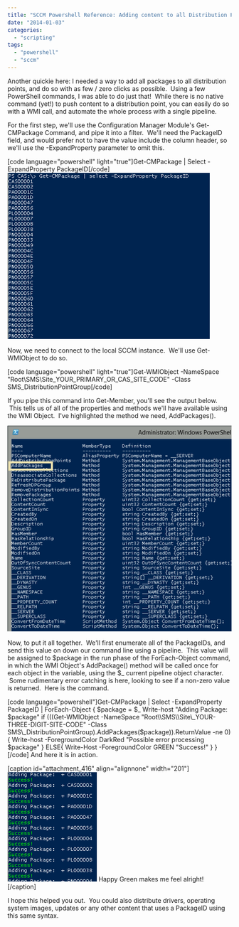 ```yaml
---
title: "SCCM Powershell Reference: Adding content to all Distribution Points"
date: "2014-01-03"
categories: 
  - "scripting"
tags: 
  - "powershell"
  - "sccm"
---
```


Another quickie here: I needed a way to add all packages to all distribution points, and do so with as few / zero clicks as possible.  Using a few PowerShell commands, I was able to do just that!  While there is no native command (yet!) to push content to a distribution point, you can easily do so with a WMI call, and automate the whole process with a single pipeline.

For the first step, we'll use the Configuration Manager Module's Get-CMPackage Command, and pipe it into a filter.  We'll need the PackageID field, and would prefer not to have the value include the column header, so we'll use the -ExpandProperty parameter to omit this.

\[code language="powershell" light="true"\]Get-CMPackage | Select - ExpandProperty PackageID\[/code\] [![01_add_all_packages_to_distribution_point_group](images/01_add_all_packages_to_distribution_point_group.png)](http://foxdeploy.files.wordpress.com/2014/01/01_add_all_packages_to_distribution_point_group.png)

Now, we need to connect to the local SCCM instance.  We'll use Get-WMIObject to do so.

\[code language="powershell" light="true"\]Get-WMIObject -NameSpace "Root\\SMS\\Site\_YOUR\_PRIMARY\_OR\_CAS\_SITE\_CODE" -Class SMS\_DistributionPointGroup\[/code\]

If you pipe this command into Get-Member, you'll see the output below.  This tells us of all of the properties and methods we'll have available using the WMI Object.  I've highlighted the method we need, AddPackages().

[![02_add_all_packages_to_distribution_point_group](images/02_add_all_packages_to_distribution_point_group.png)](http://foxdeploy.files.wordpress.com/2014/01/02_add_all_packages_to_distribution_point_group.png)

Now, to put it all together.  We'll first enumerate all of the PackageIDs, and send this value on down our command line using a pipeline.  This value will be assigned to $package in the run phase of the ForEach-Object command, in which the WMI Object's AddPackage() method will be called once for each object in the variable, using the $\_ current pipeline object character.  Some rudimentary error catching is here, looking to see if a non-zero value is returned.  Here is the command.

\[code language="powershell"\]Get-CMPackage | Select -ExpandProperty PackageID | ForEach-Object { $package = $\_ Write-host "Adding Package: $package" if (((Get-WMIObject -NameSpace "Root\\SMS\\Site\_YOUR-THREE-DIGIT-SITE-CODE" -Class SMS\_DistributionPointGroup).AddPackages($package)).ReturnValue -ne 0) { Write-host -ForegroundColor DarkRed "Possible error processing $package" } ELSE{ Write-Host -ForegroundColor GREEN "Success!" } } \[/code\] And here it is in action.

\[caption id="attachment\_416" align="alignnone" width="201"\][![04_add_all_packages_to_distribution_point_group](images/04_add_all_packages_to_distribution_point_group.png)](http://foxdeploy.files.wordpress.com/2014/01/04_add_all_packages_to_distribution_point_group.png) Happy Green makes me feel alright!\[/caption\]

I hope this helped you out.  You could also distribute drivers, operating system images, updates or any other content that uses a PackageID using this same syntax.
